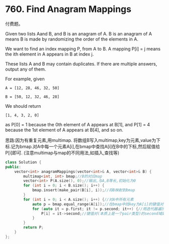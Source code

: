 # 760. Find Anagram Mappings

付费题。

Given two lists Aand B, and B is an anagram of A. B is an anagram of A means B is made by randomizing the order of the elements in A.

We want to find an index mapping P, from A to B. A mapping P\[i\] = j means the ith element in A appears in B at index j.

These lists A and B may contain duplicates. If there are multiple answers, output any of them.

For example, given

`A = [12, 28, 46, 32, 50]`

`B = [50, 12, 32, 46, 28]`

 We should return

`[1, 4, 3, 2, 0]` 

as P\[0\] = 1 because the 0th element of A appears at B\[1\], and P\[1\] = 4 because the 1st element of A appears at B\[4\], and so on.

思路:因为有重复元素,用multimap. 将数组B写入multimap,key为元素,value为下标.记为bmap.对A中每一个元素A\[i\],在bmap中查找A\[i\]在B中的下标,然后赋值给P\[i\]即可. \(注意multimap与map的不同用法,如插入,查找等\)

```cpp
class Solution {
public:
    vector<int> anagramMappings(vector<int>& A, vector<int>& B) {
        multimap<int, int> bmap;//B的对应map
        vector<int> P(A.size(), 0);//输出,与A,B等长,初始化为0
        for (int i = 0; i < B.size(); i++) {
            bmap.insert(make_pair(B[i], i));//将B映射到bmap
        }
        for (int i = 0; i < A.size(); i++) {//对A中所有元素
            auto p = bmap.equal_range(A[i]);//在bmap中找key为A[i]的键值对(可能有多个)
            for (auto it = p.first; it != p.second; it++) {//用迭代器遍历所有key相同的键值对
                P[i] = it->second;//键值对(本质上是一个pair类型)的second域即为A[i]在B中的下标.
            }
        }
        return P;
    }
};
```

